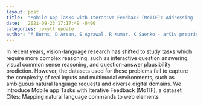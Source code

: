 ```yaml
---
layout: post
title:  "Mobile App Tasks with Iterative Feedback (MoTIF): Addressing Task Feasibility in Interactive Visual Environments"
date:   2021-09-23 17:17:49 -0400
categories: jekyll update
author: "A Burns, D Arsan, S Agrawal, R Kumar, K Saenko - arXiv preprint arXiv , 2021"
---
```

In recent years, vision-language research has shifted to study tasks which require more complex reasoning, such as interactive question answering, visual common sense reasoning, and question-answer plausibility prediction. However, the datasets used for these problems fail to capture the complexity of real inputs and multimodal environments, such as ambiguous natural language requests and diverse digital domains. We introduce Mobile app Tasks with Iterative Feedback (MoTIF), a dataset Cites: Mapping natural language commands to web elements
